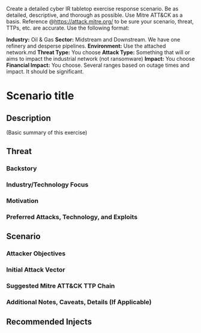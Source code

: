 Create a detailed cyber IR tabletop exercise response scenario. Be as detailed, descriptive, and thorough as possible. Use Mitre ATT&CK as a basis. Reference @https://attack.mitre.org/ to be sure your scenario, threat, TTPs, etc. are accurate. Use the following format:

**Industry:** Oil & Gas
**Sector:** Midstream and Downstream. We have one refinery and desperse pipelines.
**Environment:** Use the attached network.md
**Threat Type:** You choose
**Attack Type:** Something that will or aims to impact the industrial network (not ransomware)
**Impact:** You choose
**Financial Impact:** You choose. Several ranges based on outage times and impact. It should be significant.

# Scenario title

## Description
(Basic summary of this exercise)

## Threat

### Backstory

### Industry/Technology Focus

### Motivation

### Preferred Attacks, Technology, and Exploits

## Scenario

### Attacker Objectives

### Initial Attack Vector

### Suggested Mitre ATT&CK TTP Chain

### Additional Notes, Caveats, Details (If Applicable)

## Recommended Injects

